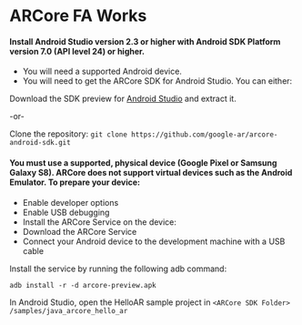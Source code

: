 # ARCore FA Works
#### Install Android Studio version 2.3 or higher with Android SDK Platform version 7.0 (API level 24) or higher.
* You will need a supported Android device.
* You will need to get the ARCore SDK for Android Studio. You can either:

Download the SDK preview for [Android Studio](https://github.com/google-ar/arcore-android-sdk/releases/download/sdk-preview/arcore-android-sdk-preview.zip) and extract it.

-or-  

Clone the repository: `git clone https://github.com/google-ar/arcore-android-sdk.git`



#### You must use a supported, physical device (Google Pixel or Samsung Galaxy S8). ARCore does not support virtual devices such as the Android Emulator. To prepare your device:

* Enable developer options
* Enable USB debugging
* Install the ARCore Service on the device:
* Download the ARCore Service
* Connect your Android device to the development machine with a USB cable

Install the service by running the following adb command:

`adb install -r -d arcore-preview.apk`

In Android Studio, open the HelloAR sample project in `<ARCore SDK Folder> /samples/java_arcore_hello_ar`
